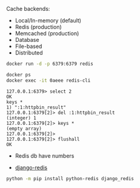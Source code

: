 Cache backends:
- Local/In-memory (default)
- Redis (production)
- Memcached (production)
- Database
- File-based
- Distributed

```bash
docker run -d -p 6379:6379 redis
```


```bash
docker ps
docker exec -it 0aeee redis-cli
```
```redis-cli
127.0.0.1:6379> select 2
OK
keys *
1) ":1:httpbin_result"
127.0.0.1:6379[2]> del :1:httpbin_result
(integer) 1
127.0.0.1:6379[2]> keys *
(empty array)
127.0.0.1:6379[2]> 
127.0.0.1:6379[2]> flushall
OK
```
- Redis db have numbers

- [django-redis](https://github.com/jazzband/django-redis)
```bash
python -m pip install python-redis django_redis
```
